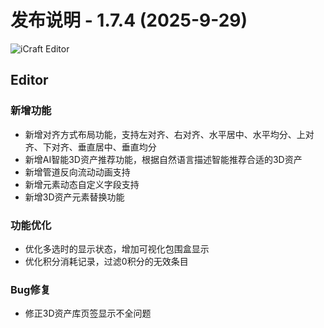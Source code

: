 # 发布说明 - 1.7.4 (2025-9-29)

![iCraft Editor](https://raw.githubusercontent.com/gantFDT/icraft/main/public/images/banner.jpg)

## Editor
### 新增功能
- 新增对齐方式布局功能，支持左对齐、右对齐、水平居中、水平均分、上对齐、下对齐、垂直居中、垂直均分
- 新增AI智能3D资产推荐功能，根据自然语言描述智能推荐合适的3D资产
- 新增管道反向流动动画支持
- 新增元素动态自定义字段支持
- 新增3D资产元素替换功能

### 功能优化
- 优化多选时的显示状态，增加可视化包围盒显示
- 优化积分消耗记录，过滤0积分的无效条目

### Bug修复
- 修正3D资产库页签显示不全问题
